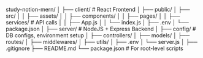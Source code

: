 study-notion-mern/
│
├── client/ # React Frontend
│ ├── public/
│ ├── src/
│ │ ├── assets/
│ │ ├── components/
│ │ ├── pages/
│ │ ├── services/ # API calls
│ │ ├── App.js
│ │ └── index.js
│ ├── .env
│ └── package.json
│
├── server/ # NodeJS + Express Backend
│ ├── config/ # DB configs, environment setup
│ ├── controllers/
│ ├── models/
│ ├── routes/
│ ├── middlewares/
│ ├── utils/
│ ├── .env
│ └── server.js
│
├── .gitignore
├── README.md
└── package.json # For root-level scripts 
